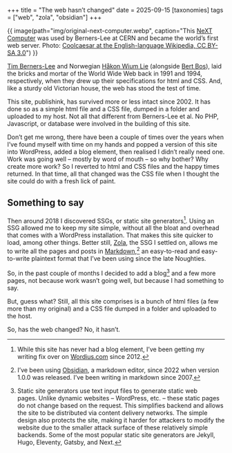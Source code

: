 +++
title = "The web hasn’t changed"
date = 2025-09-15
[taxonomies]
tags = ["web", "zola", "obsidian"]
+++

{{ image(path="img/original-next-computer.webp", caption="This [NeXT Computer](https://en.wikipedia.org/wiki/NeXT_Computer "NeXT Computer") was used by Berners-Lee at CERN and became the world’s first web server. Photo: [Coolcaesar at the English-language Wikipedia, CC BY-SA 3.0](https://commons.wikimedia.org/w/index.php?curid=395096)") }}

[Tim Berners-Lee](https://en.wikipedia.org/wiki/Tim_Berners-Lee) and Norwegian [Håkon Wium Lie](https://en.wikipedia.org/wiki/Håkon_Wium_Lie) (alongside [Bert Bos](https://en.wikipedia.org/wiki/Bert_Bos)), laid the bricks and mortar of the World Wide Web back in 1991 and 1994, respectively, when they drew up their specifications for html and CSS. And, like a sturdy old Victorian house, the web has stood the test of time.

This site, publishink, has survived more or less intact since 2002. It has done so as a simple html file and a CSS file, dumped in a folder and uploaded to my host. Not all that different from Berners-Lee et al. No PHP, Javascript, or database were involved in the building of this site. 

Don’t get me wrong, there have been a couple of times over the years when I’ve found myself with time on my hands and popped a version of this site into WordPress, added a blog element, then realised I didn’t really need one. Work was going well – mostly by word of mouth – so why bother? Why create more work? So I reverted to html and CSS files and the happy times returned. In that time, all that changed was the CSS file when I thought the site could do with a fresh lick of paint.

## Something to say

Then around 2018 I discovered SSGs, or static site generators[^1]. Using an SSG allowed me to keep my site simple, without all the bloat and overhead that comes with a WordPress installation. That makes this site quicker to load, among other things. Better still, [Zola](https://getzola.org), the SSG I settled on, allows me to write all the pages and posts in [Markdown](https://en.wikipedia.org/wiki/Markdown),[^2] an easy-to-read and easy-to-write plaintext format that I’ve been using since the late Noughties.

So, in the past couple of months I decided to add a blog[^3] and a few more pages, not because work wasn’t going well, but because I had something to say.  

But, guess what? Still, all this site comprises is a bunch of html files (a few more than my original) and a CSS file dumped in a folder and uploaded to the host.

So, has the web changed? No, it hasn’t.

[^1]: While this site has never had a blog element, I’ve been getting my writing fix over on [Wordius.com](https://wordius.com) since 2012.
[^2]: I’ve been using [Obsidian](https://obsidian.md), a markdown editor, since 2022 when version 1.0.0 was released. I’ve been writing in markdown since 2007.
[^3]: Static site generators use text input files to generate static web pages. Unlike dynamic websites – WordPress, etc. – these static pages do not change based on the request. This simplifies backend and allows the site to be distributed via content delivery networks. The simple design also protects the site, making it harder for attackers to modify the website due to the smaller attack surface of these relatively simple backends. Some of the most popular static site generators are Jekyll, Hugo, Eleventy, Gatsby, and Next.